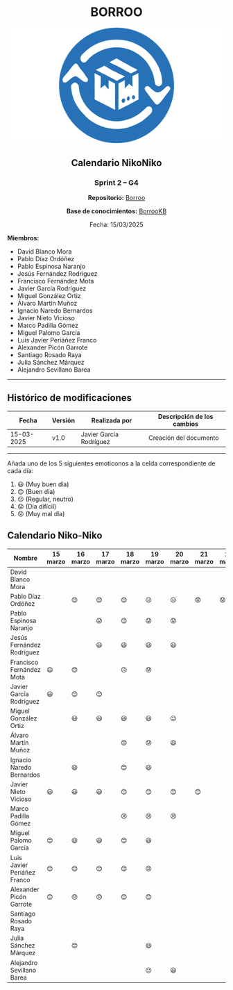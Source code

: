 <div align=center>

# BORROO

![](../imagenes/borrooLogo.png)

## Calendario NikoNiko

### Sprint 2 – G4

**Repositorio:** [Borroo](https://github.com/ISPP-2425-G4/borroo)

**Base de conocimientos:** [BorrooKB](https://borrookb.netlify.app/)

Fecha: 15/03/2025

</div>

**Miembros:**

- David Blanco Mora
- Pablo Díaz Ordóñez
- Pablo Espinosa Naranjo
- Jesús Fernández Rodríguez
- Francisco Fernández Mota
- Javier García Rodríguez
- Miguel González Ortiz
- Álvaro Martín Muñoz
- Ignacio Naredo Bernardos
- Javier Nieto Vicioso
- Marco Padilla Gómez
- Miguel Palomo García
- Luis Javier Periáñez Franco
- Alexander Picón Garrote
- Santiago Rosado Raya
- Julia Sánchez Márquez
- Alejandro Sevillano Barea

---

## **Histórico de modificaciones**

| Fecha      | Versión | Realizada por           | Descripción de los cambios |
| ---------- | ------- | ----------------------- | -------------------------- |
| 15-03-2025 | v1.0    | Javier García Rodríguez | Creación del documento     |

---

Añada uno de los 5 siguientes emoticonos a la celda correspondiente de cada día:

1. :smiley: (Muy buen día)
2. :blush: (Buen día)
3. :neutral_face: (Regular, neutro)
4. :worried: (Día difícil)
5. :angry: (Muy mal día)

## Calendario Niko-Niko

| Nombre                      | 15 marzo | 16 marzo | 17 marzo | 18 marzo       | 19 marzo  | 20 marzo | 21 marzo | 22 marzo | 23 marzo | 24 marzo | 25 marzo | 26 marzo | 27 marzo | 28 marzo |
| --------------------------- | -------- | -------- | -------- | -------------- | --------- | -------- | -------- | -------- | -------- | -------- | -------- | -------- | -------- | -------- |
| David Blanco Mora           |          |          |          |                |           |          |          |          |          |          |          |          |          |          |
| Pablo Díaz Ordóñez          |          | :blush:  | :blush:  | :blush:        |    :neutral_face:       |     :neutral_face:     |     :worried:     |     :worried:     |          |          |          |          |          |          |
| Pablo Espinosa Naranjo      |          |          | :worried:|   :blush:      |  :worried:| :worried:|          |          |          |          |          |          |          |          |
| Jesús Fernández Rodríguez   |          |          | :smiley: |   :smiley:     |  :smiley: | :smiley: |          |          |          |          |          |          |          |          
| Francisco Fernández Mota    | :smiley: | :blush:  |          | :neutral_face: | :worried: |          |          |          |          |          |          |          |          |          |
| Javier García Rodríguez     | :smiley: | :blush:  | :blush:  |                |           |          |          |          |          |          |          |          |          |          |
| Miguel González Ortiz       |          | :smiley: | :smiley: | :smiley:  | :smiley: | :neutral_face: |          |          |          |          |          |          |          |          |
| Álvaro Martín Muñoz         |          |          |          | :blush:        | :worried: | :smiley: |          |          |          |          |          |          |          |
| Ignacio Naredo Bernardos    |          | :smiley: |          | :blush:        | :smiley:  |          |          |          |          |          |          |          |          |          |
| Javier Nieto Vicioso        | :smiley: | :smiley: | :smiley: | :blush:        | :blush:   | :blush:  | :blush:  |          |          |          |          |          |          |          |
| Marco Padilla Gómez         |          |          |          |    :angry:     |  :angry:  | :angry:  |          |          |          |          |          |          |          |          |
| Miguel Palomo García        | :blush:  | :smiley: | :smiley: | :blush:        | :smiley:  |          |          |          |          |          |          |          |          |          |
| Luis Javier Periáñez Franco | :blush:  | :blush:  | :blush:  | :blush:        | :angry:   |          |          |          |          |          |          |          |          |          |
| Alexander Picón Garrote     | :blush:  | :angry:  | :angry:  |   :blush:      | :blush:   |          |          |          |          |          |          |          |          |          | 
| Santiago Rosado Raya        |          |          |          |                |           |          |          |          |          |          |          |          |          |          |
| Julia Sánchez Márquez       |          | :blush:  |          |                | :smiley:  |          |          |          |          |          |          |          |          |          |
| Alejandro Sevillano Barea   |          |          |          |                |:neutral_face: |:smiley: |          |          |          |          |          |          |          |          |
